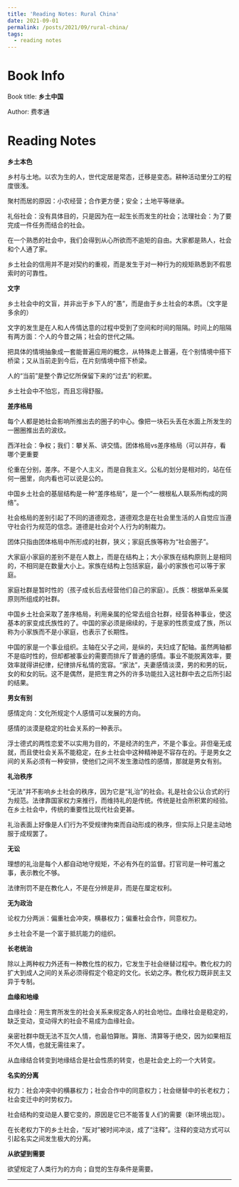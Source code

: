 ```yaml
---
title: 'Reading Notes: Rural China'
date: 2021-09-01
permalink: /posts/2021/09/rural-china/
tags:
  - reading notes
---
```


Book Info
===

Book title: **乡土中国**

Author: 费孝通

Reading Notes
===

**乡土本色**

乡村与土地。以农为生的人，世代定居是常态，迁移是变态。耕种活动里分工的程度很浅。

聚村而居的原因：小农经营；合作更方便；安全；土地平等继承。

礼俗社会：没有具体目的，只是因为在一起生长而发生的社会；法理社会：为了要完成一件任务而结合的社会。

在一个熟悉的社会中，我们会得到从心所欲而不逾矩的自由。大家都是熟人，社会和个人通了家。

乡土社会的信用并不是对契约的重视，而是发生于对一种行为的规矩熟悉到不假思索时的可靠性。

**文字**

乡土社会中的文盲，并非出于乡下人的“愚”，而是由于乡土社会的本质。（文字是多余的）

文字的发生是在人和人传情达意的过程中受到了空间和时间的阻隔。时间上的阻隔有两方面：个人的今昔之隔；社会的世代之隔。

把具体的情境抽象成一套能普遍应用的概念，从特殊走上普遍，在个别情境中搭下桥梁；又从当前走到今后，在片刻情境中搭下桥梁。

人的“当前”是整个靠记忆所保留下来的“过去”的积累。

乡土社会中不怕忘，而且忘得舒服。

**差序格局**

每个人都是她社会影响所推出去的圈子的中心。像把一块石头丢在水面上所发生的一圈圈推出去的波纹。

西洋社会：争权；我们：攀关系、讲交情。团体格局vs差序格局（可以并存，看哪个更重要

伦重在分别，差序。不是个人主义，而是自我主义。公私的划分是相对的，站在任何一圈里，向内看也可以说是公的。

中国乡土社会的基层结构是一种“差序格局”，是一个“一根根私人联系所构成的网络”。

社会格局的差别引起了不同的道德观念，道德观念是在社会里生活的人自觉应当遵守社会行为规范的信念。道德是社会对个人行为的制裁力。

团体只指由团体格局中所形成的社群，狭义；家庭氏族等称为“社会圈子”。

大家庭小家庭的差别不是在人数上，而是在结构上；大小家族在结构原则上是相同的，不相同是在数量大小上。家族在结构上包括家庭，最小的家族也可以等于家庭。

家庭社群是暂时性的（孩子成长后去经营他们自己的家庭）。氏族：根据单系亲属原则所组成的社群。

中国乡土社会采取了差序格局，利用亲属的伦常去组合社群，经营各种事业，使这基本的家变成氏族性的了。中国的家必须是绵续的，于是家的性质变成了族，所以称为小家族而不是小家庭，也表示了长期性。

中国的家是一个事业组织。主轴在父子之间，是纵的，夫妇成了配轴。虽然两轴都不是临时性的，但却都被事业的需要而排斥了普通的感情。事业不能脱离效率，要效率就得讲纪律，纪律排斥私情的宽容。“家法”，夫妻感情淡漠，男的和男的玩，女的和女的玩。这不是偶然，是把生育之外的许多功能拉入这社群中去之后所引起的结果。

**男女有别**

感情定向：文化所规定个人感情可以发展的方向。

感情的淡漠是稳定的社会关系的一种表示。

浮士德式的两性恋爱不以实用为目的，不是经济的生产，不是个事业。非但毫无成就，而且使社会关系不能稳定，在乡土社会中这种精神是不容存在的。于是男女之间的关系必须有一种安排，使他们之间不发生激动性的感情，那就是男女有别。

**礼治秩序**

“无法”并不影响乡土社会的秩序，因为它是“礼治”的社会。礼是社会公认合式的行为规范。法律靠国家权力来推行，而维持礼的是传统。传统是社会所积累的经验。在乡土社会中，传统的重要性比现代社会更甚。

礼治表面上好像是人们行为不受规律拘束而自动形成的秩序，但实际上只是主动地服于成规罢了。

**无讼**

理想的礼治是每个人都自动地守规矩，不必有外在的监督。打官司是一种可羞之事，表示教化不够。

法律刑罚不是在教化人，不是在分辨是非，而是在厘定权利。

**无为政治**

论权力分两派：偏重社会冲突，横暴权力；偏重社会合作，同意权力。

乡土社会不是一个富于抵抗能力的组织。

**长老统治**

除以上两种权力外还有一种教化性的权力，它发生于社会继替过程中。教化权力的扩大到成人之间的关系必须得假定个稳定的文化。长幼之序。教化权力既非民主又异于专制。

**血缘和地缘**

血缘社会：用生育所发生的社会关系来规定各人的社会地位。血缘社会是稳定的，缺乏变动，变动得大的社会不易成为血缘社会。

亲密社群中既无法不互欠人情，也最怕算账。算账、清算等于绝交，因为如果相互不欠人情，也就无需往来了。

从血缘结合转变到地缘结合是社会性质的转变，也是社会史上的一个大转变。

**名实的分离**

权力：社会冲突中的横暴权力；社会合作中的同意权力；社会继替中的长老权力；社会变迁中的时势权力。

社会结构的变动是人要它变的，原因是它已不能答复人们的需要（新环境出现）。

在长老权力下的乡土社会，“反对”被时间冲淡，成了“注释”。注释的变动方式可以引起名实之间发生极大的分离。

**从欲望到需要**

欲望规定了人类行为的方向；自觉的生存条件是需要。

---

